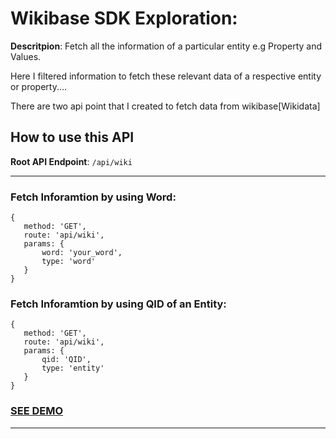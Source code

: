 # Wikibase SDK Exploration:

**Descritpion**: Fetch all the information of a particular entity e.g Property and Values.

Here I filtered information to fetch these relevant data of a respective entity or property....

There are two api point that I created to fetch data from wikibase[Wikidata]

## How to use this API

**Root API Endpoint**: `/api/wiki`

---

### Fetch Inforamtion by using Word:

```
{
   method: 'GET',
   route: 'api/wiki',
   params: {
       word: 'your_word',
       type: 'word'
   }
}
```

### Fetch Inforamtion by using QID of an Entity:

```
{
   method: 'GET',
   route: 'api/wiki',
   params: {
       qid: 'QID',
       type: 'entity'
   }
}
```
### [SEE DEMO](https://wikidata-api.netlify.app/)
---
